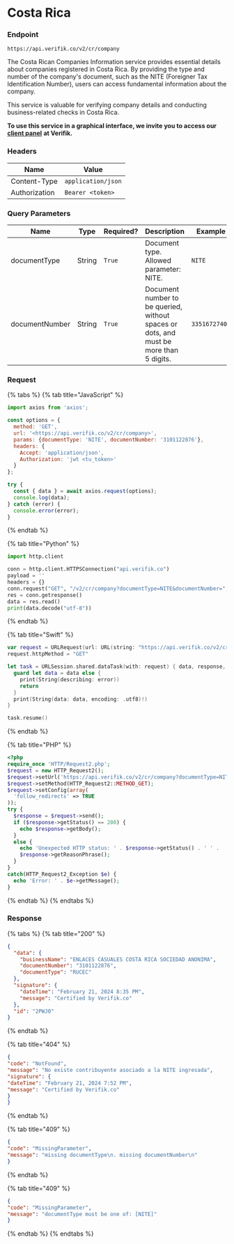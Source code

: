 # Costa Rica

### Endpoint

```
https://api.verifik.co/v2/cr/company
```

The Costa Rican Companies Information service provides essential details about companies registered in Costa Rica. By providing the type and number of the company's document, such as the NITE (Foreigner Tax Identification Number), users can access fundamental information about the company.

This service is valuable for verifying company details and conducting business-related checks in Costa Rica.

**To use this service in a graphical interface, we invite you to access our** [**client panel**](https://app.verifik.co/data/api/All/1) **at Verifik.**

### **Headers**

| Name          | Value              |
| ------------- | ------------------ |
| Content-Type  | `application/json` |
| Authorization | `Bearer <token>`   |

### **Query Parameters**

<table><thead><tr><th width="188">Name</th><th width="84">Type</th><th width="112">Required?</th><th width="216">Description</th><th>Example</th></tr></thead><tbody><tr><td>documentType</td><td>String</td><td><code>True</code></td><td>Document type. Allowed parameter: NITE.</td><td><code>NITE</code></td></tr><tr><td>documentNumber</td><td>String</td><td><code>True</code></td><td>Document number to be queried, without spaces or dots, and must be more than 5 digits.</td><td><code>33516727409</code></td></tr></tbody></table>

### Request

{% tabs %}
{% tab title="JavaScript" %}

```javascript
import axios from 'axios';

const options = {
  method: 'GET',
  url: '<https://api.verifik.co/v2/cr/company>',
  params: {documentType: 'NITE', documentNumber: '3101122876'},
  headers: {
    Accept: 'application/json',
    Authorization: 'jwt <tu_token>'
  }
};

try {
  const { data } = await axios.request(options);
  console.log(data);
} catch (error) {
  console.error(error);
}
```

{% endtab %}

{% tab title="Python" %}

```python
import http.client

conn = http.client.HTTPSConnection("api.verifik.co")
payload = ''
headers = {}
conn.request("GET", "/v2/cr/company?documentType=NITE&documentNumber=", payload, headers)
res = conn.getresponse()
data = res.read()
print(data.decode("utf-8"))
```

{% endtab %}

{% tab title="Swift" %}

```swift
var request = URLRequest(url: URL(string: "https://api.verifik.co/v2/cr/company?documentType=NITE&documentNumber=")!,timeoutInterval: Double.infinity)
request.httpMethod = "GET"

let task = URLSession.shared.dataTask(with: request) { data, response, error in 
  guard let data = data else {
    print(String(describing: error))
    return
  }
  print(String(data: data, encoding: .utf8)!)
}

task.resume()

```

{% endtab %}

{% tab title="PHP" %}

```php
<?php
require_once 'HTTP/Request2.php';
$request = new HTTP_Request2();
$request->setUrl('https://api.verifik.co/v2/cr/company?documentType=NITE&documentNumber=');
$request->setMethod(HTTP_Request2::METHOD_GET);
$request->setConfig(array(
  'follow_redirects' => TRUE
));
try {
  $response = $request->send();
  if ($response->getStatus() == 200) {
    echo $response->getBody();
  }
  else {
    echo 'Unexpected HTTP status: ' . $response->getStatus() . ' ' .
    $response->getReasonPhrase();
  }
}
catch(HTTP_Request2_Exception $e) {
  echo 'Error: ' . $e->getMessage();
}
```

{% endtab %}
{% endtabs %}

### **Response**

{% tabs %}
{% tab title="200" %}

```json
{
  "data": {
    "businessName": "ENLACES CASUALES COSTA RICA SOCIEDAD ANONIMA",
    "documentNumber": "3101122876",
    "documentType": "RUCEC"
  },
  "signature": {
    "dateTime": "February 21, 2024 8:35 PM",
    "message": "Certified by Verifik.co"
  },
  "id": "2PWJ0"
}
```

{% endtab %}

{% tab title="404" %}

```json
{
"code": "NotFound",
"message": "No existe contribuyente asociado a la NITE ingresada",
"signature": {
"dateTime": "February 21, 2024 7:52 PM",
"message": "Certified by Verifik.co"
}
}
```

{% endtab %}

{% tab title="409" %}

```json
{
"code": "MissingParameter",
"message": "missing documentType\n. missing documentNumber\n"
}
```

{% endtab %}

{% tab title="409" %}

```json
{
"code": "MissingParameter",
"message": "documentType must be one of: [NITE]"
}
```

{% endtab %}
{% endtabs %}
